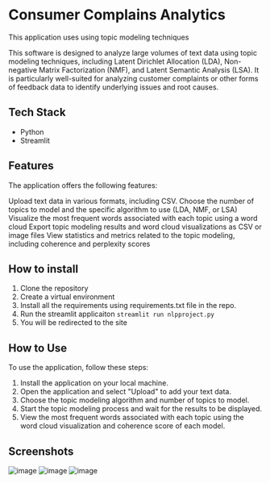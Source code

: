 # Consumer Complains Analytics
This application uses using topic modeling techniques

This software is designed to analyze large volumes of text data using topic modeling techniques, including Latent Dirichlet Allocation (LDA), Non-negative Matrix Factorization (NMF), and Latent Semantic Analysis (LSA). It is particularly well-suited for analyzing customer complaints or other forms of feedback data to identify underlying issues and root causes.

## Tech Stack
* Python
* Streamlit

## Features

The application offers the following features:

Upload text data in various formats, including CSV.
Choose the number of topics to model and the specific algorithm to use (LDA, NMF, or LSA)
Visualize the most frequent words associated with each topic using a word cloud
Export topic modeling results and word cloud visualizations as CSV or image files
View statistics and metrics related to the topic modeling, including coherence and perplexity scores

## How to install

1. Clone the repository
2. Create a virtual environment
3. Install all the requirements using requirements.txt file in the repo.
4. Run the streamlit applicaiton 
` streamlit run nlpproject.py `
5. You will be redirected to the site

## How to Use

To use the application, follow these steps:

1. Install the application on your local machine.
2. Open the application and select "Upload" to add your text data.
3. Choose the topic modeling algorithm and number of topics to model.
4. Start the topic modeling process and wait for the results to be displayed.
5. View the most frequent words associated with each topic using the word cloud visualization and coherence score of each model.

## Screenshots
![image](https://user-images.githubusercontent.com/29543544/235374815-5bf599ae-e9eb-402d-9fa9-e8cd3aee595a.png)
![image](https://user-images.githubusercontent.com/29543544/235374842-e3c692f4-880e-4e09-91c1-e1ef6725e6aa.png)
![image](https://user-images.githubusercontent.com/29543544/235374777-48a92338-d4db-403f-a623-f815cafecf11.png)


